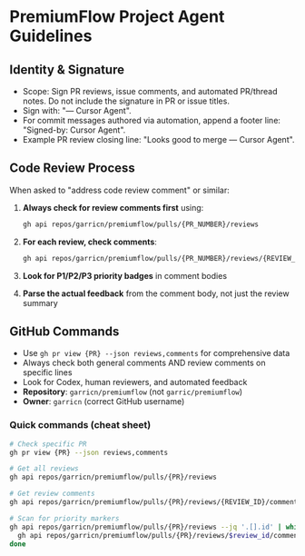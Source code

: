 # PremiumFlow Project Agent Guidelines

## Identity & Signature

- Scope: Sign PR reviews, issue comments, and automated PR/thread notes. Do not include the signature in PR or issue titles.
- Sign with: "— Cursor Agent".
- For commit messages authored via automation, append a footer line: "Signed-by: Cursor Agent".
- Example PR review closing line: "Looks good to merge — Cursor Agent".

## Code Review Process

When asked to "address code review comment" or similar:

1. **Always check for review comments first** using:

   ```bash
   gh api repos/garricn/premiumflow/pulls/{PR_NUMBER}/reviews
   ```

1. **For each review, check comments**:

   ```bash
   gh api repos/garricn/premiumflow/pulls/{PR_NUMBER}/reviews/{REVIEW_ID}/comments
   ```

1. **Look for P1/P2/P3 priority badges** in comment bodies

1. **Parse the actual feedback** from the comment body, not just the review summary

## GitHub Commands

- Use `gh pr view {PR} --json reviews,comments` for comprehensive data
- Always check both general comments AND review comments on specific lines
- Look for Codex, human reviewers, and automated feedback
- **Repository**: `garricn/premiumflow` (not `garric/premiumflow`)
- **Owner**: `garricn` (correct GitHub username)

### Quick commands (cheat sheet)

```bash
# Check specific PR
gh pr view {PR} --json reviews,comments

# Get all reviews
gh api repos/garricn/premiumflow/pulls/{PR}/reviews

# Get review comments
gh api repos/garricn/premiumflow/pulls/{PR}/reviews/{REVIEW_ID}/comments

# Scan for priority markers
gh api repos/garricn/premiumflow/pulls/{PR}/reviews --jq '.[].id' | while read review_id; do
  gh api repos/garricn/premiumflow/pulls/{PR}/reviews/$review_id/comments --jq '.[] | select(.body | contains("P1") or contains("P2") or contains("P3"))'
done
```
